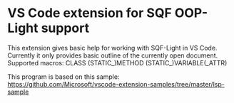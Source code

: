 # VS Code extension for SQF OOP-Light support

This extension gives basic help for working with SQF-Light in VS Code.
Currently it only provides basic outline of the currently open document.
Supported macros:
CLASS
(STATIC_)METHOD
(STATIC_)VARIABLE(_ATTR)

This program is based on this sample: https://github.com/Microsoft/vscode-extension-samples/tree/master/lsp-sample